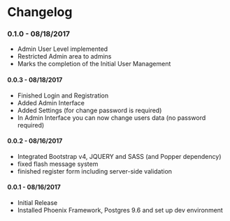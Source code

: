 # Changelog


### 0.1.0 - 08/18/2017
  *  Admin User Level implemented
  *  Restricted Admin area to admins
  *  Marks the completion of the Initial User Management

#### 0.0.3 - 08/18/2017
  *  Finished Login and Registration
  *  Added Admin Interface
  *  Added Settings (for change password is required)
  *  In Admin Interface you can now change users data (no password required)

#### 0.0.2 - 08/16/2017
  *  Integrated Bootstrap v4, JQUERY and SASS (and Popper dependency)
  *  fixed flash message system
  *  finished register form including server-side validation

#### 0.0.1 - 08/16/2017
  *  Initial Release
  *  Installed Phoenix Framework, Postgres 9.6 and set up dev environment


